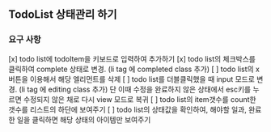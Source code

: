 ## TodoList 상태관리 하기

### 요구 사항
[x] todo list에 todoItem을 키보드로 입력하여 추가하기
[x] todo list의 체크박스를 클릭하여 complete 상태로 변경. (li tag 에 completed class 추가)
[ ] todo list의 x버튼을 이용해서 해당 엘리먼트를 삭제
[ ] todo list를 더블클릭했을 때 input 모드로 변경. (li tag 에 editing class 추가) 단 이때 수정을 완료하지 않은 상태에서 esc키를 누르면 수정되지 않은 채로 다시 view 모드로 복귀
[ ] todo list의 item갯수를 count한 갯수를 리스트의 하단에 보여주기
[ ] todo list의 상태값을 확인하여, 해야할 일과, 완료한 일을 클릭하면 해당 상태의 아이템만 보여주기
